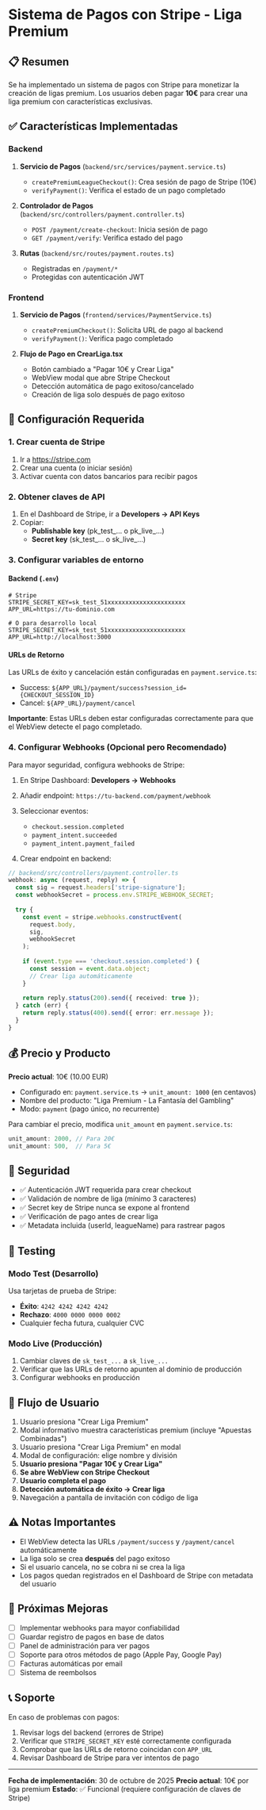 # Sistema de Pagos con Stripe - Liga Premium

## 📋 Resumen
Se ha implementado un sistema de pagos con Stripe para monetizar la creación de ligas premium. Los usuarios deben pagar **10€** para crear una liga premium con características exclusivas.

## ✅ Características Implementadas

### Backend
1. **Servicio de Pagos** (`backend/src/services/payment.service.ts`)
   - `createPremiumLeagueCheckout()`: Crea sesión de pago de Stripe (10€)
   - `verifyPayment()`: Verifica el estado de un pago completado

2. **Controlador de Pagos** (`backend/src/controllers/payment.controller.ts`)
   - `POST /payment/create-checkout`: Inicia sesión de pago
   - `GET /payment/verify`: Verifica estado del pago

3. **Rutas** (`backend/src/routes/payment.routes.ts`)
   - Registradas en `/payment/*`
   - Protegidas con autenticación JWT

### Frontend
1. **Servicio de Pagos** (`frontend/services/PaymentService.ts`)
   - `createPremiumCheckout()`: Solicita URL de pago al backend
   - `verifyPayment()`: Verifica pago completado

2. **Flujo de Pago en CrearLiga.tsx**
   - Botón cambiado a "Pagar 10€ y Crear Liga"
   - WebView modal que abre Stripe Checkout
   - Detección automática de pago exitoso/cancelado
   - Creación de liga solo después de pago exitoso

## 🔧 Configuración Requerida

### 1. Crear cuenta de Stripe
1. Ir a https://stripe.com
2. Crear una cuenta (o iniciar sesión)
3. Activar cuenta con datos bancarios para recibir pagos

### 2. Obtener claves de API
1. En el Dashboard de Stripe, ir a **Developers → API Keys**
2. Copiar:
   - **Publishable key** (pk_test_... o pk_live_...)
   - **Secret key** (sk_test_... o sk_live_...)

### 3. Configurar variables de entorno

#### Backend (`.env`)
```env
# Stripe
STRIPE_SECRET_KEY=sk_test_51xxxxxxxxxxxxxxxxxxxxxx
APP_URL=https://tu-dominio.com

# O para desarrollo local
STRIPE_SECRET_KEY=sk_test_51xxxxxxxxxxxxxxxxxxxxxx
APP_URL=http://localhost:3000
```

#### URLs de Retorno
Las URLs de éxito y cancelación están configuradas en `payment.service.ts`:
- Success: `${APP_URL}/payment/success?session_id={CHECKOUT_SESSION_ID}`
- Cancel: `${APP_URL}/payment/cancel`

**Importante**: Estas URLs deben estar configuradas correctamente para que el WebView detecte el pago completado.

### 4. Configurar Webhooks (Opcional pero Recomendado)

Para mayor seguridad, configura webhooks de Stripe:

1. En Stripe Dashboard: **Developers → Webhooks**
2. Añadir endpoint: `https://tu-backend.com/payment/webhook`
3. Seleccionar eventos:
   - `checkout.session.completed`
   - `payment_intent.succeeded`
   - `payment_intent.payment_failed`

4. Crear endpoint en backend:
```typescript
// backend/src/controllers/payment.controller.ts
webhook: async (request, reply) => {
  const sig = request.headers['stripe-signature'];
  const webhookSecret = process.env.STRIPE_WEBHOOK_SECRET;
  
  try {
    const event = stripe.webhooks.constructEvent(
      request.body,
      sig,
      webhookSecret
    );
    
    if (event.type === 'checkout.session.completed') {
      const session = event.data.object;
      // Crear liga automáticamente
    }
    
    return reply.status(200).send({ received: true });
  } catch (err) {
    return reply.status(400).send({ error: err.message });
  }
}
```

## 💰 Precio y Producto

**Precio actual**: 10€ (10.00 EUR)
- Configurado en: `payment.service.ts` → `unit_amount: 1000` (en centavos)
- Nombre del producto: "Liga Premium - La Fantasía del Gambling"
- Modo: `payment` (pago único, no recurrente)

Para cambiar el precio, modifica `unit_amount` en `payment.service.ts`:
```typescript
unit_amount: 2000, // Para 20€
unit_amount: 500,  // Para 5€
```

## 🔐 Seguridad

- ✅ Autenticación JWT requerida para crear checkout
- ✅ Validación de nombre de liga (mínimo 3 caracteres)
- ✅ Secret key de Stripe nunca se expone al frontend
- ✅ Verificación de pago antes de crear liga
- ✅ Metadata incluida (userId, leagueName) para rastrear pagos

## 🧪 Testing

### Modo Test (Desarrollo)
Usa tarjetas de prueba de Stripe:
- **Éxito**: `4242 4242 4242 4242`
- **Rechazo**: `4000 0000 0000 0002`
- Cualquier fecha futura, cualquier CVC

### Modo Live (Producción)
1. Cambiar claves de `sk_test_...` a `sk_live_...`
2. Verificar que las URLs de retorno apunten al dominio de producción
3. Configurar webhooks en producción

## 📱 Flujo de Usuario

1. Usuario presiona "Crear Liga Premium"
2. Modal informativo muestra características premium (incluye "Apuestas Combinadas")
3. Usuario presiona "Crear Liga Premium" en modal
4. Modal de configuración: elige nombre y división
5. **Usuario presiona "Pagar 10€ y Crear Liga"**
6. **Se abre WebView con Stripe Checkout**
7. **Usuario completa el pago**
8. **Detección automática de éxito → Crear liga**
9. Navegación a pantalla de invitación con código de liga

## ⚠️ Notas Importantes

- El WebView detecta las URLs `/payment/success` y `/payment/cancel` automáticamente
- La liga solo se crea **después** del pago exitoso
- Si el usuario cancela, no se cobra ni se crea la liga
- Los pagos quedan registrados en el Dashboard de Stripe con metadata del usuario

## 🔄 Próximas Mejoras

- [ ] Implementar webhooks para mayor confiabilidad
- [ ] Guardar registro de pagos en base de datos
- [ ] Panel de administración para ver pagos
- [ ] Soporte para otros métodos de pago (Apple Pay, Google Pay)
- [ ] Facturas automáticas por email
- [ ] Sistema de reembolsos

## 📞 Soporte

En caso de problemas con pagos:
1. Revisar logs del backend (errores de Stripe)
2. Verificar que `STRIPE_SECRET_KEY` esté correctamente configurada
3. Comprobar que las URLs de retorno coincidan con `APP_URL`
4. Revisar Dashboard de Stripe para ver intentos de pago

---

**Fecha de implementación**: 30 de octubre de 2025
**Precio actual**: 10€ por liga premium
**Estado**: ✅ Funcional (requiere configuración de claves de Stripe)
